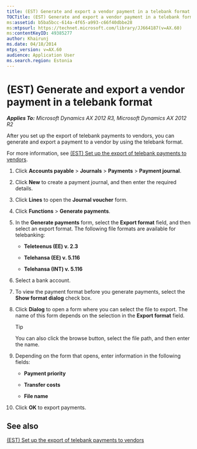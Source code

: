 ```yaml
---
title: (EST) Generate and export a vendor payment in a telebank format
TOCTitle: (EST) Generate and export a vendor payment in a telebank format
ms:assetid: b5ba5bcc-614a-4f65-a993-c66f40dbbe28
ms:mtpsurl: https://technet.microsoft.com/library/JJ664187(v=AX.60)
ms:contentKeyID: 49385277
author: Khairunj
ms.date: 04/18/2014
mtps_version: v=AX.60
audience: Application User
ms.search.region: Estonia
---
```


# (EST) Generate and export a vendor payment in a telebank format 


_**Applies To:** Microsoft Dynamics AX 2012 R3, Microsoft Dynamics AX 2012 R2_

After you set up the export of telebank payments to vendors, you can generate and export a payment to a vendor by using the telebank format.

For more information, see [(EST) Set up the export of telebank payments to vendors](est-set-up-the-export-of-telebank-payments-to-vendors.md).

1.  Click **Accounts payable** \> **Journals** \> **Payments** \> **Payment journal**.

2.  Click **New** to create a payment journal, and then enter the required details.

3.  Click **Lines** to open the **Journal voucher** form.

4.  Click **Functions** \> **Generate payments**.

5.  In the **Generate payments** form, select the **Export format** field, and then select an export format. The following file formats are available for telebanking:
    
      - **Teleteenus (EE) v. 2.3**
    
      - **Telehansa (EE) v. 5.116**
    
      - **Telehansa (INT) v. 5.116**

6.  Select a bank account.

7.  To view the payment format before you generate payments, select the **Show format dialog** check box.

8.  Click **Dialog** to open a form where you can select the file to export. The name of this form depends on the selection in the **Export format** field.
    

    > [!TIP]
    > <P>You can also click the browse button, select the file path, and then enter the name.</P>



9.  Depending on the form that opens, enter information in the following fields:
    
      - **Payment priority**
    
      - **Transfer costs**
    
      - **File name**

10. Click **OK** to export payments.

## See also

[(EST) Set up the export of telebank payments to vendors](est-set-up-the-export-of-telebank-payments-to-vendors.md)

  


